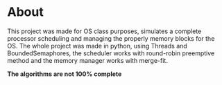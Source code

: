 # About
This project was made for OS class purposes, simulates a complete processor scheduling and managing the properly memory blocks for the OS. The whole project was made in python, using Threads and BoundedSemaphores, the scheduler works with round-robin preemptive method and the memory manager works with merge-fit.

**The algorithms are not 100% complete**
